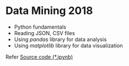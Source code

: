 # Data Mining 2018

 * Python fundamentals 
 * Reading JSON, CSV files
 * Using *pandas* library for data analysis
 * Using *matplotlib* library for data visualization

Refer [Source code (*.ipynb)](./)
